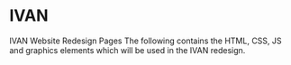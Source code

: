 # IVAN
IVAN Website Redesign Pages
The following contains the HTML, CSS, JS and graphics elements which will be used in the IVAN redesign.
